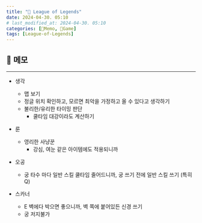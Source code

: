 ```yaml
---
title: "🍋 League of Legends"
date: 2024-04-30. 05:10
# last_modified_at: 2024-04-30. 05:10
categories: [🌳Memo, 🍋Game]
tags: [League-of-Legends]
---
```


## **🍋 메모**

---

- 생각
  - 맵 보기
  - 정글 위치 확인하고, 모르면 최악을 가정하고 올 수 있다고 생각하기
  - 불리한/유리한 타이밍 판단
    - 쿨타임 대강이라도 계산하기

- 룬
  - 영리한 사냥꾼
    - 강심, 여눈 같은 아이템에도 적용되니까

- 오공
  - 궁 타수 마다 일반 스킬 쿨타임 줄어드니까, 궁 쓰기 전에 일반 스킬 쓰기 (특히 Q)

- 스카너
  - E 벽에다 박으면 좋으니까, 벽 쪽에 붙어있든 신경 쓰기
  - 궁 저지불가
